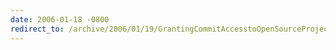 ```yaml
---
date: 2006-01-18 -0800
redirect_to: /archive/2006/01/19/GrantingCommitAccesstoOpenSourceProjects.aspx/
---
```

